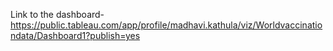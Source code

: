 Link to the dashboard-
https://public.tableau.com/app/profile/madhavi.kathula/viz/Worldvaccinationdata/Dashboard1?publish=yes
